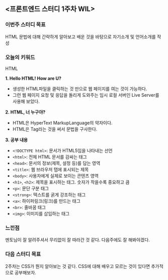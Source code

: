 ## <프론트엔드 스터디 1주차 WIL>

### 이번주 스터디 목표
HTML 문법에 대해 간략하게 알아보고 배운 것을 바탕으로 자기소개 및 언어소개를 작성

### 오늘의 키워드
HTML

**1. Hello HTML! How are U?**
- 생성한 HTML파일을 클릭하는 것 만으로 웹 페이지를 여는 것이 가능하다.
- 그런 웹 페이지 요청 및 응답을 돌리게 도와주는 임시 로컬 서버인 Live Server를 사용해 보았다.

**2. HTML, 너 누구야?**
- HTML은 HyperText MarkupLanguage의 약자이다.
- HTML은 Tag라는 것을 써서 문법을 구사한다.

**3. 공부 내용**
- `<!DOCTYPE html>`: 문서가 HTML5임을 나타내는 선언  
- `<html>`: 전체 HTML 문서를 감싸는 태그  
- `<head>`: 문서의 정보(제목, 설정 등)를 담는 영역  
- `<title>`: 웹 브라우저 탭에 표시되는 제목  
- `<body>`: 사용자에게 실제로 보이는 콘텐츠 영역  
- `<h1>`, `<h2>`: 제목을 표시하는 태그. 숫자가 작을수록 중요하고 큼  
- `<p>`: 문단 구분 태그  
- `<strong>`: 텍스트를 굵게 강조하는 태그  
- `<a>`: 하이퍼링크(링크)를 만드는 태그  
- `<br>`: 줄바꿈 태그  
- `<img>`: 이미지를 삽입하는 태그  

### 느낀점
멘토님이 잘 알려주셔서 무리없이 잘 따라간 것 같다.
다음주에도 잘 해봐야겠다.

### 다음 스터디 목표
2주차는 CSS가 뭔지 알아보는 것 같다.
CSS에 대해 배우고 모르는 것이 있다면 추가적으로 공부해보자.
